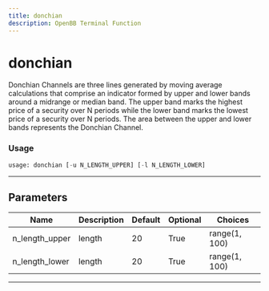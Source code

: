 ```yaml
---
title: donchian
description: OpenBB Terminal Function
---
```


# donchian

Donchian Channels are three lines generated by moving average calculations that comprise an indicator formed by upper and lower bands around a midrange or median band. The upper band marks the highest price of a security over N periods while the lower band marks the lowest price of a security over N periods. The area between the upper and lower bands represents the Donchian Channel.

### Usage

```python
usage: donchian [-u N_LENGTH_UPPER] [-l N_LENGTH_LOWER]
```

---

## Parameters

| Name | Description | Default | Optional | Choices |
| ---- | ----------- | ------- | -------- | ------- |
| n_length_upper | length | 20 | True | range(1, 100) |
| n_length_lower | length | 20 | True | range(1, 100) |
---

